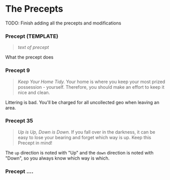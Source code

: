 # The Precepts

TODO: Finish adding all the precepts and modifications

### Precept <number> (TEMPLATE)

> *text of precept*

What the precept does
### Precept 9

> _Keep Your Home Tidy._ Your home is where you keep your most prized possession - yourself. Therefore, you should make an effort to keep it nice and clean.

Littering is bad. You'll be charged for all uncollected geo when leaving an area.


### Precept 35

> _Up is Up, Down is Down._ If you fall over in the darkness, it can be easy to lose your bearing and forget which way is up. Keep this Precept in mind!

The `up` direction is noted with "Up" and the `down` direction is noted with
"Down", so you always know which way is which.

### Precept ....

